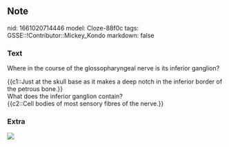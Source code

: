 ## Note
nid: 1661020714446
model: Cloze-88f0c
tags: GSSE::!Contributor::Mickey_Kondo
markdown: false

### Text
Where in the course of the glossopharyngeal nerve is its inferior
ganglion?
<div>
  {{c1::Just at the skull base as it makes a deep notch in the
  inferior border of the petrous bone.}}
</div>
<div>
  What does the inferior ganglion contain?
</div>
<div>
  {{c2::Cell bodies of most sensory fibres of the nerve.}}
</div>

### Extra
<img src="paste-75cfd5eab9e8a9d02b62c1a98ac8b320f3c2b73d.jpg">
